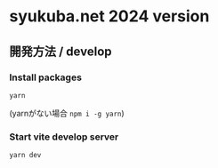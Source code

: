 # syukuba.net 2024 version

## 開発方法 / develop

### Install packages

```
yarn
```

(yarnがない場合 `npm i -g yarn`)

### Start vite develop server

```
yarn dev
```

